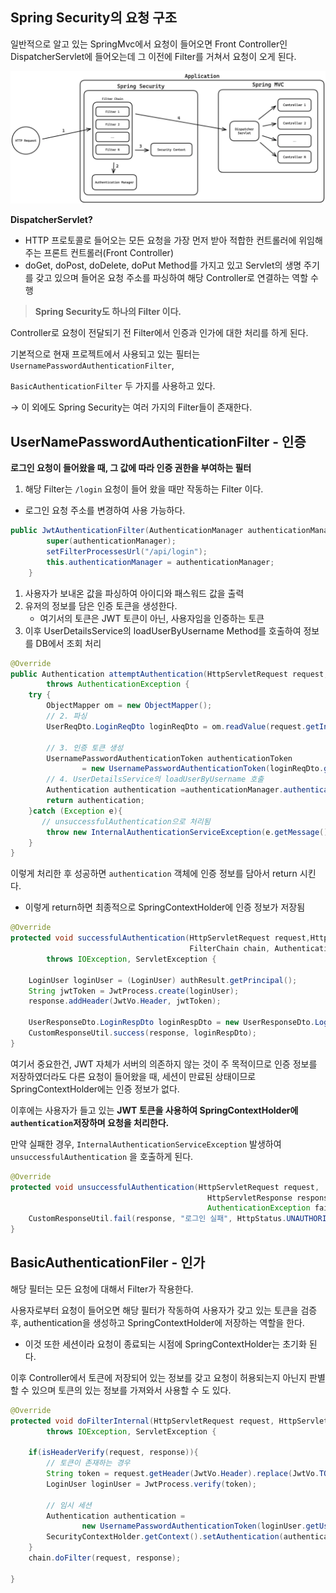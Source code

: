 ## Spring Security의 요청 구조

일반적으로 알고 있는 SpringMvc에서 요청이 들어오면 Front Controller인 DispatcherServlet에 들어오는데 그 이전에 Filter를 거쳐서 요청이 오게 된다.

![Untitled](/image/dispatcher.png)

**DispatcherServlet?**

-   HTTP 프로토콜로 들어오는 모든 요청을 가장 먼저 받아 적합한 컨트롤러에 위임해주는 프론트 컨트롤러(Front Controller)
-   doGet, doPost, doDelete, doPut Method를 가지고 있고 Servlet의 생명 주기를 갖고 있으며 들어온 요청 주소를 파싱하여 해당 Controller로 연결하는 역할 수행

> **Spring Security도 하나의 Filter 이다.**

Controller로 요청이 전달되기 전 Filter에서 인증과 인가에 대한 처리를 하게 된다.

기본적으로 현재 프로젝트에서 사용되고 있는 필터는 `UsernamePasswordAuthenticationFilter`,

`BasicAuthenticationFilter` 두 가지를 사용하고 있다.

→ 이 외에도 Spring Security는 여러 가지의 Filter들이 존재한다.

## UserNamePasswordAuthenticationFilter - 인증

**로그인 요청이 들어왔을 때, 그 값에 따라 인증 권한을 부여하는 필터**

1. 해당 Filter는 `/login` 요청이 들어 왔을 때만 작동하는 Filter 이다.

-   로그인 요청 주소를 변경하여 사용 가능하다.

```java
public JwtAuthenticationFilter(AuthenticationManager authenticationManager) {
        super(authenticationManager);
        setFilterProcessesUrl("/api/login");
        this.authenticationManager = authenticationManager;
    }
```

1. 사용자가 보내온 값을 파싱하여 아이디와 패스워드 값을 출력
2. 유저의 정보를 담은 인증 토큰을 생성한다.
    - 여기서의 토큰은 JWT 토큰이 아닌, 사용자임을 인증하는 토큰
3. 이후 UserDetailsService의 loadUserByUsername Method를 호출하여 정보를 DB에서 조회 처리

```java
@Override
public Authentication attemptAuthentication(HttpServletRequest request, HttpServletResponse response)
        throws AuthenticationException {
    try {
        ObjectMapper om = new ObjectMapper();
        // 2. 파싱
        UserReqDto.LoginReqDto loginReqDto = om.readValue(request.getInputStream(), UserReqDto.LoginReqDto.class);

        // 3. 인증 토큰 생성
        UsernamePasswordAuthenticationToken authenticationToken
                = new UsernamePasswordAuthenticationToken(loginReqDto.getUsername(),loginReqDto.getPassword());
        // 4. UserDetailsService의 loadUserByUsername 호출
        Authentication authentication =authenticationManager.authenticate(authenticationToken);
        return authentication;
    }catch (Exception e){
       // unsuccessfulAuthentication으로 처리됨
        throw new InternalAuthenticationServiceException(e.getMessage());
    }
}
```

이렇게 처리한 후 성공하면 `authentication` 객체에 인증 정보를 담아서 return 시킨다.

-   이렇게 return하면 최종적으로 SpringContextHolder에 인증 정보가 저장됨

```java
@Override
protected void successfulAuthentication(HttpServletRequest request,HttpServletResponse response,
                                        FilterChain chain, Authentication authResult)
        throws IOException, ServletException {

    LoginUser loginUser = (LoginUser) authResult.getPrincipal();
    String jwtToken = JwtProcess.create(loginUser);
    response.addHeader(JwtVo.Header, jwtToken);

    UserResponseDto.LoginRespDto loginRespDto = new UserResponseDto.LoginRespDto(loginUser.getUser());
    CustomResponseUtil.success(response, loginRespDto);
}
```

여기서 중요한건, JWT 자체가 서버의 의존하지 않는 것이 주 목적이므로 인증 정보를 저장하였더라도 다른 요청이 들어왔을 때, 세션이 만료된 상태이므로 SpringContextHolder에는 인증 정보가 없다.

이후에는 사용자가 들고 있는 **JWT 토큰을 사용하여 SpringContextHolder에 `authentication`저장하며 요청을 처리한다.**

만약 실패한 경우, `InternalAuthenticationServiceException` 발생하여 `unsuccessfulAuthentication` 을 호출하게 된다.

```java
@Override
protected void unsuccessfulAuthentication(HttpServletRequest request,
                                            HttpServletResponse response,
                                            AuthenticationException failed) throws IOException, ServletException {
    CustomResponseUtil.fail(response, "로그인 실패", HttpStatus.UNAUTHORIZED);
}
```

## BasicAuthenticationFiler - 인가

해당 필터는 모든 요청에 대해서 Filter가 작용한다.

사용자로부터 요청이 들어오면 해당 필터가 작동하여 사용자가 갖고 있는 토큰을 검증 후, authentication을 생성하고 SpringContextHolder에 저장하는 역할을 한다.

-   이것 또한 세션이라 요청이 종료되는 시점에 SpringContextHolder는 초기화 된다.

이후 Controller에서 토큰에 저장되어 있는 정보를 갖고 요청이 허용되는지 아닌지 판별할 수 있으며 토큰의 있는 정보를 가져와서 사용할 수 도 있다.

```java
@Override
protected void doFilterInternal(HttpServletRequest request, HttpServletResponse response, FilterChain chain)
        throws IOException, ServletException {

    if(isHeaderVerify(request, response)){
        // 토큰이 존재하는 경우
        String token = request.getHeader(JwtVo.Header).replace(JwtVo.TOKEN_PREFIX, ""); // Bearer 제거
        LoginUser loginUser = JwtProcess.verify(token);

        // 임시 세션
        Authentication authentication =
                new UsernamePasswordAuthenticationToken(loginUser.getUsername(), null, loginUser.getAuthorities());
        SecurityContextHolder.getContext().setAuthentication(authentication); // 강제 로그인 처리
    }
    chain.doFilter(request, response);

}
```
